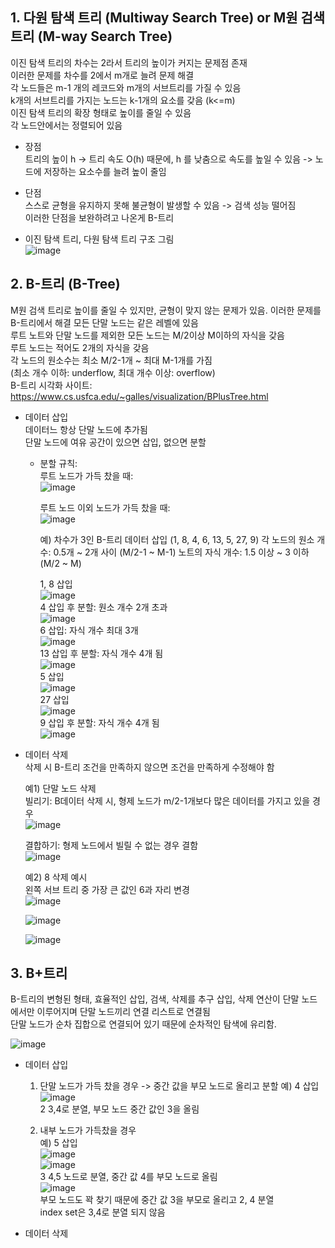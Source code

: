 ## 1. 다원 탐색 트리 (Multiway Search Tree) or M원 검색 트리 (M-way Search Tree)    
  이진 탐색 트리의 차수는 2라서 트리의 높이가 커지는 문제점 존재    
  이러한 문제를 차수를 2에서 m개로 늘려 문제 해결    
  각 노드들은 m-1 개의 레코드와 m개의 서브트리를 가질 수 있음   
  k개의 서브트리를 가지는 노드는 k-1개의 요소를 갖음 (k<=m)     
  이진 탐색 트리의 확장 형태로 높이를 줄일 수 있음    
  각 노드안에서는 정렬되어 있음     

  - 장점   
    트리의 높이 h -> 트리 속도 O(h) 때문에, h 를 낮춤으로 속도를 높일 수 있음 -> 노드에 저장하는 요소수를 늘려 높이 줄임       
    
  - 단점   
    스스로 균형을 유지하지 못해 불균형이 발생할 수 있음 -> 검색 성능 떨어짐    
    이러한 단점을 보완하려고 나온게 B-트리    
     
  - 이진 탐색 트리, 다원 탐색 트리 구조 그림    
    ![image](https://github.com/user-attachments/assets/08e87782-25c3-458a-bf42-5f3eb157743f)     
     
## 2. B-트리 (B-Tree)
   M원 검색 트리로 높이를 줄일 수 있지만, 균형이 맞지 않는 문제가 있음. 이러한 문제를 B-트리에서 해결
   모든 단말 노드는 같은 레벨에 있음      
   루트 노트와 단말 노드를 제외한 모든 노드는 M/2이상 M이하의 자식을 갖음    
   루트 노드는 적어도 2개의 자식을 갖음    
   각 노드의 원소수는 최소 M/2-1개 ~ 최대 M-1개를 가짐     
   (최소 개수 이하: underflow, 최대 개수 이상: overflow)          
   B-트리 시각화 사이트: https://www.cs.usfca.edu/~galles/visualization/BPlusTree.html      
        
  - 데이터 삽입      
     데이터느 항상 단말 노드에 추가됨     
     단말 노드에 여유 공간이 있으면 삽입, 없으면 분할
             
    * 분할 규칙:      
      루트 노드가 가득 찼을 때:          
      ![image](https://github.com/user-attachments/assets/c010d71f-b21b-480b-ae63-509bf25368ac)       
       
      루트 노드 이외 노드가 가득 찼을 때:             
      ![image](https://github.com/user-attachments/assets/cd577e55-312b-4ff7-ae61-2a7e6fb76d72)

      예) 차수가 3인 B-트리 데이터 삽입 (1, 8, 4, 6, 13, 5, 27, 9)
      각 노드의 원소 개수: 0.5개 ~ 2개 사이 (M/2-1 ~ M-1)
      노트의 자식 개수: 1.5 이상 ~ 3 이하 (M/2 ~ M)
   
      1, 8 삽입     
      ![image](https://github.com/user-attachments/assets/5afbe11d-91d6-4f16-b16c-7b34a4e29352)      
      4 삽입 후 분할: 원소 개수 2개 초과     
      ![image](https://github.com/user-attachments/assets/d22b1d32-ba9b-44b5-8956-5e44525aa524)         
      6 삽입: 자식 개수 최대 3개             
      ![image](https://github.com/user-attachments/assets/953917a8-1d07-46bc-a1c0-d8c2f1dff236)           
      13 삽입 후 분할: 자식 개수 4개 됨                
      ![image](https://github.com/user-attachments/assets/0b701962-efc7-47c4-a9bc-2262ae843834)          
      5 삽입              
      ![image](https://github.com/user-attachments/assets/c1ef6195-ff5a-4aba-b049-7e01306699b6)             
      27 삽입            
      ![image](https://github.com/user-attachments/assets/87c163bc-85d1-4de7-b730-ed318539e37e)            
      9 삽입 후 분할: 자식 개수 4개 됨         
      ![image](https://github.com/user-attachments/assets/6fcb11e8-2b75-4105-a619-220ab1e57bc4)         
          
           
  - 데이터 삭제  
    삭제 시 B-트리 조건을 만족하지 않으면 조건을 만족하게 수정해야 함         
                
    예1) 단말 노드 삭제         
    빌리기: B데이터 삭제 시, 형제 노드가 m/2-1개보다 많은 데이터를 가지고 있을 경우            
    ![image](https://github.com/user-attachments/assets/e515dece-7124-4f9f-a17d-628a7dfbb082)       
                        
    결합하기: 형제 노드에서 빌릴 수 없는 경우 결함          
    ![image](https://github.com/user-attachments/assets/cd8d8b62-955c-418b-96d3-0e831d84f965)            
     
    예2) 8 삭제 예시           
    왼쪽 서브 트리 중 가장 큰 값인 6과 자리 변경                 
    ![image](https://github.com/user-attachments/assets/14122ef2-09e6-4b9c-b56a-560122be886c)              
               
    ![image](https://github.com/user-attachments/assets/adb52a7a-c5da-460c-8bf1-e537f1ff6e5e)
          
    ![image](https://github.com/user-attachments/assets/131f36c9-2f55-4c99-8da2-8171beb389f7)      
     
## 3. B+트리       
B-트리의 변형된 형태, 효율적인 삽입, 검색, 삭제를 추구
삽입, 삭제 연산이 단말 노드에서만 이루어지며 단말 노드끼리 연결 리스트로 연결됨   
단말 노드가 순차 집합으로 연결되어 있기 때문에 순차적인 탐색에 유리함.      
     
![image](https://github.com/user-attachments/assets/4a236cb8-6ac7-4f95-8217-f1d4d2681c70)      


- 데이터 삽입
  1) 단말 노드가 가득 찼을 경우 -> 중간 값을 부모 노드로 올리고 분할
  예) 4 삽입         
![image](https://github.com/user-attachments/assets/9787ed45-a37c-40b3-a829-bf3591b90ecd)    
2 3,4로 분열, 부모 노드 중간 값인 3을 올림

  2) 내부 노드가 가득찼을 경우    
  예) 5 삽입          
   ![image](https://github.com/user-attachments/assets/1fe8cf95-b4ed-4e7b-a575-f08afec1ad30)    
    ![image](https://github.com/user-attachments/assets/c0f5a618-90cd-4491-a2fe-5e44ac5ebfad)    
     3 4,5 노드로 분열, 중간 값 4를 부모 노드로 올림     
     ![image](https://github.com/user-attachments/assets/ab9eb101-560c-4afa-bd8e-092798ea18e5)     
     부모 노드도 꽉 찾기 때문에 중간 값 3을 부모로 올리고 2, 4 분열    
     index set은 3,4로 분열 되지 않음       
         
- 데이터 삭제   

 
  
   


    
 

     
    







      



  
